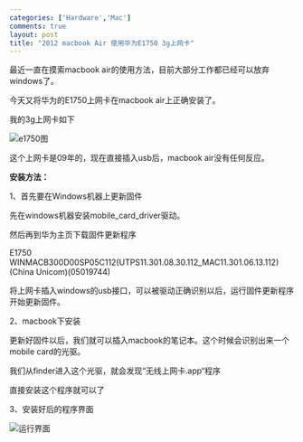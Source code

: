 ```yaml
--- 
categories: ['Hardware','Mac']
comments: true
layout: post
title: "2012 macbook Air 使用华为E1750 3g上网卡"
---
```

最近一直在摸索macbook air的使用方法，目前大部分工作都已经可以放弃windows了。

今天又将华为的E1750上网卡在macbook air上正确安装了。

我的3g上网卡如下

![e1750图](http://flic.kr/p/dYtJa9)

这个上网卡是09年的，现在直接插入usb后，macbook air没有任何反应。

**安装方法：**

1、首先要在Windows机器上更新固件

先在windows机器安装mobile_card_driver驱动。

然后再到华为主页下载固件更新程序

E1750 WINMACB300D00SP05C112(UTPS11.301.08.30.112_MAC11.301.06.13.112)(China Unicom)(05019744)

将上网卡插入windows的usb接口，可以被驱动正确识别以后，运行固件更新程序开始更新固件。

2、macbook下安装

更新好固件以后，我们就可以插入macbook的笔记本。这个时候会识别出来一个mobile card的光驱。

我们从finder进入这个光驱，就会发现“无线上网卡.app“程序

直接安装这个程序就可以了

3、安装好后的程序界面

![运行界面](http://flic.kr/p/dYtJPN)

